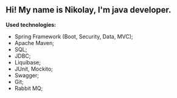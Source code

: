 ## Hi! My name is Nikolay, I'm java developer.

**Used technologies:**
- Spring Framework (Boot, Security, Data, MVC);
- Apache Maven;
- SQL;
- JDBC;
- Liquibase;
- JUnit, Mockito;
- Swagger;
- Git;
- Rabbit MQ;




<!--
[![Leetcode Stats](https://leetcard.jacoblin.cool/voylenkong)](https://leetcode.com/voylenkong)
---
## [My CV on hh.ru](https://hh.ru/resume/eb5d1137ff0b76a7450039ed1f4859426b7967)
-->

<!--
**voylenkong/voylenkong** is a ✨ _special_ ✨ repository because its `README.md` (this file) appears on your GitHub profile.

Here are some ideas to get you started:

- 🔭 I’m currently working on ...
- 🌱 I’m currently learning ...
- 👯 I’m looking to collaborate on ...
- 🤔 I’m looking for help with ...
- 💬 Ask me about ...
- 📫 How to reach me: ...
- 😄 Pronouns: ...
- ⚡ Fun fact: ...
-->
